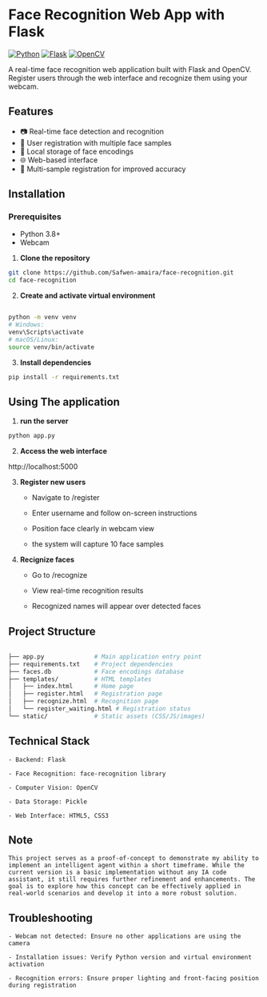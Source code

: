 # Face Recognition Web App with Flask

[![Python](https://img.shields.io/badge/Python-3.8%2B-blue)](https://www.python.org/)
[![Flask](https://img.shields.io/badge/Flask-2.3.2-green)](https://flask.palletsprojects.com/)
[![OpenCV](https://img.shields.io/badge/OpenCV-4.9.0-orange)](https://opencv.org/)

A real-time face recognition web application built with Flask and OpenCV. Register users through the web interface and recognize them using your webcam.

## Features

- 📷 Real-time face detection and recognition
- 👤 User registration with multiple face samples
- 💾 Local storage of face encodings
- 🌐 Web-based interface
- 🎯 Multi-sample registration for improved accuracy

## Installation

### Prerequisites
- Python 3.8+
- Webcam

1. **Clone the repository**

```bash
git clone https://github.com/Safwen-amaira/face-recognition.git
cd face-recognition
```
2. **Create and activate virtual environment**

```bash

python -m venv venv
# Windows:
venv\Scripts\activate
# macOS/Linux:
source venv/bin/activate
```

3. **Install dependencies** 


```bash
pip install -r requirements.txt
```

## Using The application

1. **run the server**
```bash
python app.py
```
2. **Access the web interface**

http://localhost:5000

3. **Register new users** 

    - Navigate to /register

    - Enter username and follow on-screen instructions

    - Position face clearly in webcam view
 
    - the system will capture 10 face samples

4. **Recignize faces**

    - Go to /recognize

    - View real-time recognition results

    - Recognized names will appear over detected faces

## Project Structure

```bash

├── app.py              # Main application entry point
├── requirements.txt    # Project dependencies
├── faces.db            # Face encodings database
├── templates/          # HTML templates
│   ├── index.html      # Home page
│   ├── register.html   # Registration page
│   ├── recognize.html  # Recognition page
│   └── register_waiting.html # Registration status
└── static/             # Static assets (CSS/JS/images)

``` 

## Technical Stack 

    - Backend: Flask

    - Face Recognition: face-recognition library

    - Computer Vision: OpenCV

    - Data Storage: Pickle

    - Web Interface: HTML5, CSS3

## Note 
    This project serves as a proof-of-concept to demonstrate my ability to implement an intelligent agent within a short timeframe. While the current version is a basic implementation without any IA code assistant, it still requires further refinement and enhancements. The goal is to explore how this concept can be effectively applied in real-world scenarios and develop it into a more robust solution.


## Troubleshooting


    - Webcam not detected: Ensure no other applications are using the camera

    - Installation issues: Verify Python version and virtual environment activation

    - Recognition errors: Ensure proper lighting and front-facing position during registration

